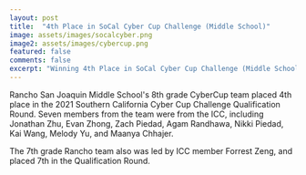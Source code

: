 ```yaml
---
layout: post
title:  "4th Place in SoCal Cyber Cup Challenge (Middle School)"
image: assets/images/socalcyber.png
image2: assets/images/cybercup.png
featured: false
comments: false
excerpt: "Winning 4th Place in SoCal Cyber Cup Challenge (Middle School)"
---
```


Rancho San Joaquin Middle School's 8th grade CyberCup team placed 4th place in the 2021 Southern California Cyber Cup Challenge Qualification Round. Seven members from the team were from the ICC, including	Jonathan Zhu, Evan Zhong, Zach Piedad, Agam Randhawa, Nikki Piedad, Kai Wang, Melody Yu, and Maanya Chhajer.

The 7th grade Rancho team also was led by ICC member Forrest Zeng, and placed 7th in the Qualification Round.

<br/>
